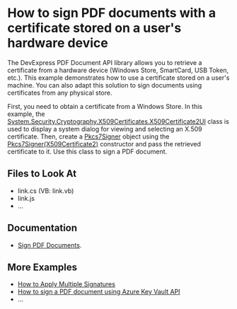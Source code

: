 # How to sign PDF documents with a certificate stored on a user's hardware device

The DevExpress PDF Document API library allows you to retrieve a certificate from a hardware device (Windows Store, SmartCard, USB Token, etc.). This example demonstrates how to use a certificate stored on a user's machine. You can also adapt this solution to sign documents using certificates from any physical store.  

First, you need to obtain a certificate from a Windows Store. In this example, the [System.Security.Cryptography.X509Certificates.X509Certificate2UI](https://docs.microsoft.com/en-us/dotnet/api/system.security.cryptography.x509certificates.x509certificate2ui?view=dotnet-plat-ext-6.0) class is used to display a system dialog for viewing and selecting an X.509 certificate.
Then, create a [Pkcs7Signer](https://docs.devexpress.com/OfficeFileAPI/DevExpress.Pdf.Pkcs7Signer) object using the [Pkcs7Signer(X509Certificate2)](https://docs.devexpress.com/OfficeFileAPI/DevExpress.Pdf.Pkcs7Signer.-ctor(System.Security.Cryptography.X509Certificates.X509Certificate2)) constructor and pass the retrieved certificate to it. Use this class to sign a PDF document.


## Files to Look At

- link.cs (VB: link.vb)
- link.js
- ...

## Documentation

- [Sign PDF Documents](https://docs.devexpress.com/OfficeFileAPI/114623/pdf-document-api/document-security/sign-documents).

## More Examples

- [How to Apply Multiple Signatures](https://github.com/DevExpress-Examples/pdf-document-api-multiple-signatures)
- [How to sign a PDF document using Azure Key Vault API](https://github.com/DevExpress-Examples/How-to-sign-a-PDF-document-using-Azure-Key-Vault-API)
- ...
